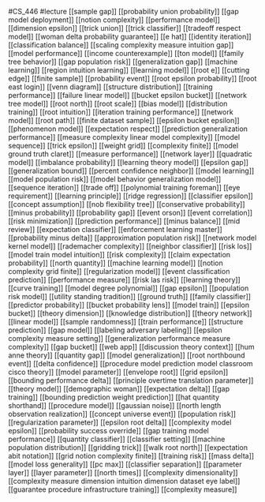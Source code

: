 #CS_446
#lecture
[[sample gap]]
[[probability union probability]]
[[gap model deployment]]
[[notion complexity]]
[[performance model]]
[[dimension epsilon]]
[[trick union]]
[[trick classifier]]
[[tradeoff respect model]]
[[woman delta probability guarantee]]
[[e hat]]
[[identity iteration]]
[[classification balance]]
[[scaling complexity measure intuition gap]]
[[model performance]]
[[income counterexample]]
[[ton model]]
[[family tree behavior]]
[[gap population risk]]
[[generalization gap]]
[[machine learning]]
[[region intuition learning]]
[[learning model]]
[[root e]]
[[cutting edge]]
[[finite sample]]
[[probability event]]
[[root epsilon probability]]
[[root east login]]
[[venn diagram]]
[[structure distribution]]
[[training performance]]
[[failure linear model]]
[[bucket epsilon bucket]]
[[network tree model]]
[[root north]]
[[root scale]]
[[bias model]]
[[distribution training]]
[[root intuition]]
[[iteration training performance]]
[[network model]]
[[root path]]
[[finite dataset sample]]
[[epsilon bucket epsilon]]
[[phenomenon model]]
[[expectation respect]]
[[prediction generalization performance]]
[[measure complexity linear model complexity]]
[[model sequence]]
[[trick epsilon]]
[[weight grid]]
[[complexity finite]]
[[model ground truth claret]]
[[measure performance]]
[[network layer]]
[[quadratic model]]
[[imbalance probability]]
[[learning theory model]]
[[epsilon gap]]
[[generalization bound]]
[[percent confidence neighbor]]
[[model learning]]
[[model population risk]]
[[model behavior generalization model]]
[[sequence iteration]]
[[trade off]]
[[polynomial training foreman]]
[[eye requirement]]
[[learning principle]]
[[ridge regression]]
[[classifier epsilon]]
[[concept assumption]]
[[nob flexibility tree]]
[[conservative probability]]
[[minus probability]]
[[probability gap]]
[[event orson]]
[[event correlation]]
[[risk minimization]]
[[prediction performance]]
[[minus balance]]
[[mid review]]
[[expectation classifier]]
[[enforcement learning master]]
[[probability minus delta]]
[[approximation population risk]]
[[network model kernel model]]
[[rademacher complexity]]
[[neighbor classifier]]
[[risk los]]
[[model train model intuition]]
[[risk complexity]]
[[claim expectation probability]]
[[north quantity]]
[[machine learning model]]
[[notion complexity grid finite]]
[[regularization model]]
[[event classification prediction]]
[[performance measure]]
[[risk las risk]]
[[learning theory]]
[[curve training]]
[[model degree polynomial]]
[[gap epsilon]]
[[population risk model]]
[[utility standing tradition]]
[[ground truth]]
[[family classifier]]
[[predictor probability]]
[[bucket probability lens]]
[[model train]]
[[epsilon bucket]]
[[theory dimension]]
[[knowledge distribution]]
[[theory network]]
[[linear model]]
[[sample randomness]]
[[train performance]]
[[structure prediction]]
[[gap model]]
[[labeling adversary labeling]]
[[epsilon complexity measure setting]]
[[generalization performance measure complexity]]
[[gap bucket]]
[[web app]]
[[discussion theory context]]
[[hum anne theory]]
[[quantity gap]]
[[model generalization]]
[[root northbound event]]
[[delta confidence]]
[[procedure model prediction model classroom cisco theory]]
[[model parameter]]
[[envelope root]]
[[grid epsilon]]
[[bounding performance delta]]
[[principle overtime translation parameter]]
[[theory model]]
[[demographic woman]]
[[expectation delta]]
[[gap training]]
[[bounding prediction weight prediction]]
[[hat quantity shorthand]]
[[procedure model]]
[[gaussian noise]]
[[north length observation realization]]
[[concept universe event]]
[[population risk]]
[[regularization parameter]]
[[epsilon root delta]]
[[complexity model epsilon]]
[[probability success override]]
[[gap training model performance]]
[[quantity classifier]]
[[classifier setting]]
[[machine population distribution]]
[[gridding trick]]
[[walk root north]]
[[expectation abit notation]]
[[grid notion complexity finite]]
[[training risk]]
[[mass delta]]
[[model loss generality]]
[[pc max]]
[[classifier separation]]
[[parameter layer]]
[[layer parameter]]
[[north times]]
[[complexity dimensionality]]
[[complexity measure dimension intuition dimension dataset eye label]]
[[guarantee procedure infrastructure training]]
[[complexity measure]]
